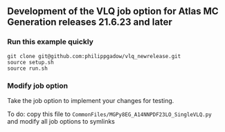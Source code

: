 ## Development of the VLQ job option for Atlas MC Generation releases 21.6.23 and later

### Run this example quickly

```
git clone git@github.com:philippgadow/vlq_newrelease.git
source setup.sh
source run.sh
```

### Modify job option

Take the job option [](https://github.com/philippgadow/vlq_newrelease/blob/master/100xxx/100001/mc.MGPy8EG_ZBHb1000LH100_sigonly.py) to implement your changes for testing.

To do: copy this file to `CommonFiles/MGPy8EG_A14NNPDF23LO_SingleVLQ.py ` and modify all job options to symlinks
